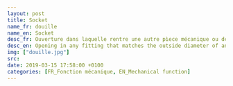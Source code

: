 ```yaml
---
layout: post
title: Socket
name_fr: douille
name_en: Socket
desc_fr: Ouverture dans laquelle rentre une autre pìece mécanique ou de fixation.  ou  Embout d'outil pour visser ou dévisser un élément de fixation.
desc_en: Opening in any fitting that matches the outside diameter of another mechanical part.  or  Receptacle into which a tapered tool is inserted.
img: ["douille.jpg"]
src: 
date: 2019-03-15 17:58:00 +0100
categories: [FR_Fonction mécanique, EN_Mechanical function]
---
```

